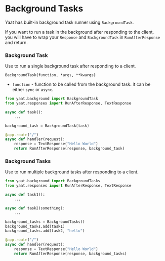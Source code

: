 # Background Tasks

Yaat has built-in background task runner using `BackgroundTask`.

If you want to run a task in the background after responding to the client, you will have to wrap your `Response`
and `BackgroundTask` in `RunAfterResponse` and return.

### Background Task

Use to run a single background task after responding to a client. 

`BackgroundTask(function, *args, **kwargs)`

- `function` - function to be called from the background task. It can be either `sync` or `async`.

```python
from yaat.background import BackgroundTask
from yaat.responses import RunAfterResponse, TextResponse

async def task():
    ...

background_task = BackgroundTask(task)

@app.route("/")
async def handler(request):
    response = TextResponse("Hello World")
    return RunAfterResponse(response, background_task)
```

### Background Tasks

Use to run multiple background tasks after responding to a client.

```python
from yaat.background import BackgroundTasks
from yaat.responses import RunAfterResponse, TextResponse

async def task1():
    ...

async def task2(something):
    ...

background_tasks = BackgroundTasks()
background_tasks.add(task1)
background_tasks.add(task2, "hello")

@app.route("/")
async def handler(request):
    response = TextResponse("Hello World")
    return RunAfterResponse(response, background_tasks)
```
